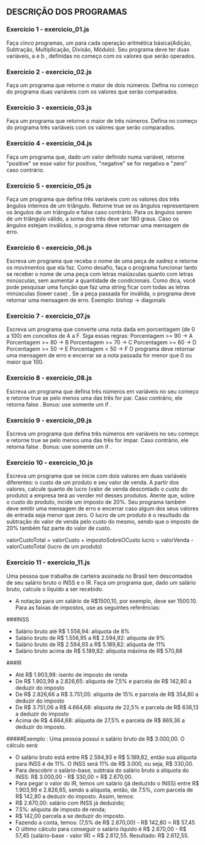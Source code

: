 ## DESCRIÇÃO DOS PROGRAMAS

### Exercício 1 - exercicio_01.js

Faça cinco programas, um para cada operação aritmética básica(Adição, Subtração, Multiplicação, Divisão, Módulo). Seu programa deve ter duas variáveis, a e b , definidas no começo com os valores que serão operados.

### Exercício 2 - exercicio_02.js

Faça um programa que retorne o maior de dois números. Defina no começo do programa duas variáveis com os valores que serão comparados.

### Exercício 3 - exercicio_03.js

Faça um programa que retorne o maior de três números. Defina no começo do programa três variáveis com os valores que serão comparados.

### Exercício 4 - exercicio_04.js

Faça um programa que, dado um valor definido numa variável, retorne "positive" se esse valor for positivo, "negative" se for negativo e "zero" caso contrário.

### Exercício 5 - exercicio_05.js

Faça um programa que defina três variáveis com os valores dos três ângulos internos de um triângulo. Retorne true se os ângulos representarem os ângulos de um triângulo e false caso contrário. Para os ângulos serem de um triângulo válido, a soma dos três deve ser 180 graus. Caso os ângulos estejam inválidos, o programa deve retornar uma mensagem de erro.

### Exercício 6 - exercicio_06.js

Escreva um programa que receba o nome de uma peça de xadrez e retorne os movimentos que ela faz.
Como desafio, faça o programa funcionar tanto se receber o nome de uma peça com letras maiúsculas quanto com letras minúsculas, sem aumentar a quantidade de condicionais. Como dica, você pode pesquisar uma função que faz uma string ficar com todas as letras minúsculas (lower case) .
Se a peça passada for inválida, o programa deve retornar uma mensagem de erro. Exemplo: bishop -> diagonals

### Exercício 7 - exercicio_07.js

Escreva um programa que converte uma nota dada em porcentagem (de 0 a 100) em conceitos de A a F. Siga essas regras:
Porcentagem >= 90 -> A
Porcentagem >= 80 -> B
Porcentagem >= 70 -> C
Porcentagem >= 60 -> D
Porcentagem >= 50 -> E
Porcentagem < 50 -> F
O programa deve retornar uma mensagem de erro e encerrar se a nota passada for menor que 0 ou maior que 100.

### Exercício 8 - exercicio_08.js

Escreva um programa que defina três números em variáveis no seu começo e retorne true se pelo menos uma das três for par. Caso contrário, ele retorna false .
Bonus: use somente um if .

### Exercício 9 - exercicio_09.js

Escreva um programa que defina três números em variáveis no seu começo e retorne true se pelo menos uma das três for ímpar. Caso contrário, ele retorna false .
Bonus: use somente um if .

### Exercício 10 - exercicio_10.js

Escreva um programa que se inicie com dois valores em duas variáveis diferentes: o custo de um produto e seu valor de venda. A partir dos valores, calcule quanto de lucro (valor de venda descontado o custo do produto) a empresa terá ao vender mil desses produtos. Atente que, sobre o custo do produto, incide um imposto de 20%. Seu programa também deve emitir uma mensagem de erro e encerrar caso algum dos seus valores de entrada seja menor que zero. O lucro de um produto é o resultado da subtração do valor de venda pelo custo do mesmo, sendo que o imposto de 20% também faz parte do valor de custo.

valorCustoTotal = valorCusto + impostoSobreOCusto
lucro = valorVenda - valorCustoTotal (lucro de um produto)

### Exercício 11 - exercicio_11.js

Uma pessoa que trabalha de carteira assinada no Brasil tem descontados de seu salário bruto o INSS e o IR. Faça um programa que, dado um salário bruto, calcule o líquido a ser recebido. 

- A notação para um salário de R$1500,10, por exemplo, deve ser 1500.10. Para as faixas de impostos, use as seguintes referências:

###INSS

- Salário bruto até R$ 1.556,94: alíquota de 8%
- Salário bruto de R$ 1.556,95 a R$ 2.594,92: alíquota de 9%
- Salário bruto de R$ 2.594,93 a R$ 5.189,82: alíquota de 11%
- Salário bruto acima de R$ 5.189,82: alíquota máxima de R$ 570,88

###IR

- Até R$ 1.903,98: isento de imposto de renda
- De R$ 1.903,99 a 2.826,65: alíquota de 7,5% e parcela de R$ 142,80 a deduzir do imposto
- De R$ 2.826,66 a R$ 3.751,05: alíquota de 15% e parcela de R$ 354,80 a deduzir do imposto
- De R$ 3.751,06 a R$ 4.664,68: alíquota de 22,5% e parcela de R$ 636,13 a deduzir do imposto
- Acima de R$ 4.664,68: alíquota de 27,5% e parcela de R$ 869,36 a deduzir do imposto.

#####Exemplo : Uma pessoa possui o salário bruto de R$ 3.000,00. O cálculo será:

- O salário bruto está entre R$ 2.594,93 e R$ 5.189,82, então sua alíquota para INSS é de 11%. O INSS será 11% de R$ 3.000, ou seja, R$ 330,00.
- Para descobrir o salário-base, subtraia do salário bruto a alíquota do INSS: R$ 3.000,00 - R$ 330,00 = R$ 2.670,00.
- Para pegar o valor do IR, temos um salário (já deduzido o INSS) entre R$ 1.903,99 e 2.826,65, sendo a alíquota, então, de 7.5%, com parcela de R$ 142,80 a deduzir do imposto. Assim, temos:
- R$ 2.670,00: salário com INSS já deduzido;
- 7.5%: alíquota de imposto de renda;
- R$ 142,00 parcela a se deduzir do imposto.
- Fazendo a conta, temos: (7,5% de R$ 2.670,00) - R$ 142,80 = R$ 57,45
- O último cálculo para conseguir o salário líquido é R$ 2.670,00 - R$ 57,45 (salário-base - valor IR) = R$ 2.612,55. 
Resultado: R$ 2.612,55.
